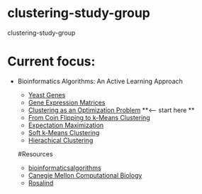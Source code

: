 # clustering-study-group
clustering-study-group

# Current focus:
- Bioinformatics Algorithms: An Active Learning Approach
  - [Yeast Genes](https://www.youtube.com/watch?v=mIT0Zql9ITA)
  - [Gene Expression Matrices](https://www.youtube.com/watch?v=ubgY58azZW0)
  - [Clustering as an Optimization Problem](https://www.youtube.com/watch?v=JAC0GqadoiA)  **<-- start here **
  - [From Coin Flipping to k-Means Clustering](https://www.youtube.com/watch?v=3gbIXxutE8E)
  - [Expectation Maximization](https://www.youtube.com/watch?v=P1r4RR1goIU)
  - [Soft k-Means Clustering](https://www.youtube.com/watch?v=fpM0iZTjLhM)
  - [Hierachical Clustering](https://www.youtube.com/watch?v=Aly7YiDjxZs)
  
  #Resources
  - [bioinformaticsalgorithms](http://bioinformaticsalgorithms.com)
  - [Canegie Mellon Computational Biology](http://www.cmu.edu/ms-compbio/)
  - [Rosalind](http://rosalind.info/problems/locations/)
